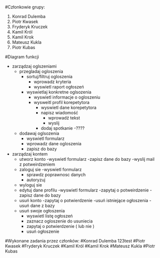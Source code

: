 #Członkowie grupy:
1. Konrad Dulemba
2. Piotr Kwasek
3. Fryderyk Kruczek
4. Kamil Król
5. Kamil Krok
6. Mateusz Kukla
7. Piotr Kubas

#Diagram funkcji
- zarządzaj oglszeniami
    - przegladaj ogloszenia
        - sortuj/filtruj ogloszenia
            - wprowadz kryteria
            - wyswietl raport ogłoszeń
        - wyswietlaj konkretne oglsozenia
            - wyswietl informacje o ogloszeniu
            - wysweitl profil korepetytora
                - wyswietl dane korepetytora
                - napisz wiadomość
                    - wprowadź tekst
                    - wyslij 
                - dodaj spotkanie
                    -????
    - dodawaj oglsozenia
        - wyswietl formularz
        - wprowadz dane ogloszenia
        - zapisz do bazy
- zarządzaj kontem
    - utworz konto
        -wyswietl formularz
        -zapisz dane do bazy
        -wyslij mail z potweirdzeniem
    - zaloguj sie
        -wyswietl formularz
        - sprawdz poprawnosc danych
        - autoryzuj
    - wyloguj sie
    - edytuj dane profilu
        -wyswietl formularz
        -zapytaj o potweirdzenie
        -zapisz dane do bazy
    - usuń konto
        -zapytaj o potwierdzenie
        -usuń istniejące ogłoszenia
        -usuń dane z bazy
    - usuń swoje ogłoszenia
        - wyswietl listę ogłoszeń
        - zaznacz ogloszenie do usuniecia
        - zapytaj o potwierdzenie ( lub nie )
        - usuń ogłoszenie
		
#Wykonane zadania przez członków:
#Konrad Dulemba
123test
#Piotr Kwasek
#Fryderyk Kruczek
#Kamil Król
#Kamil Krok
#Mateusz Kukla
#Piotr Kubas
